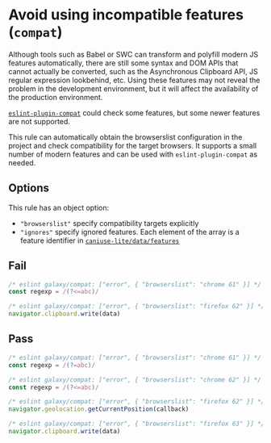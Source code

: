 # Avoid using incompatible features (`compat`)

Although tools such as Babel or SWC can transform and polyfill modern JS features automatically, there are still some syntax and DOM APIs that cannot actually be converted, such as the Asynchronous Clipboard API, JS regular expression lookbehind, etc. Using these features may not reveal the problem in the development environment, but it will affect the availability of the production environment.

[`eslint-plugin-compat`](https://github.com/amilajack/eslint-plugin-compat) could check some features, but some newer features are not supported.

This rule can automatically obtain the browserslist configuration in the project and check compatibility for the target browsers. It supports a small number of modern features and can be used with `eslint-plugin-compat` as needed.

## Options

This rule has an object option:

- `"browserslist"` specify compatibility targets explicitly
- `"ignores"` specify ignored features. Each element of the array is a feature identifier in [`caniuse-lite/data/features`](https://github.com/browserslist/caniuse-lite/tree/main/data/features)

## Fail

```js
/* eslint galaxy/compat: ["error", { "browserslist": "chrome 61" }] */
const regexp = /(?<=abc)/
```

```js
/* eslint galaxy/compat: ["error", { "browserslist": "firefox 62" }] */
navigator.clipboard.write(data)
```

## Pass

```js
/* eslint galaxy/compat: ["error", { "browserslist": "chrome 61" }] */
const regexp = /(?=abc)/
```

```js
/* eslint galaxy/compat: ["error", { "browserslist": "chrome 62" }] */
const regexp = /(?<=abc)/
```

```js
/* eslint galaxy/compat: ["error", { "browserslist": "firefox 62" }] */
navigator.geolocation.getCurrentPosition(callback)
```

```js
/* eslint galaxy/compat: ["error", { "browserslist": "firefox 63" }] */
navigator.clipboard.write(data)
```
